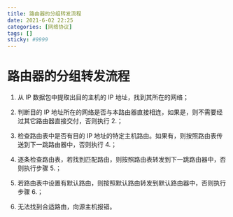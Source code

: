 ```yaml
---
title: 路由器的分组转发流程
date: 2021-6-02 22:25
categories: [网络协议]
tags: []
sticky: #9999
---
```


# 路由器的分组转发流程

1. 从 IP 数据包中提取出目的主机的 IP 地址，找到其所在的网络；

2. 判断目的 IP 地址所在的网络是否与本路由器直接相连，如果是，则不需要经过其它路由器直接交付，否则执行 2.；

3. 检查路由表中是否有目的 IP 地址的特定主机路由。如果有，则按照路由表传送到下一跳路由器中，否则执行 4.；

4. 逐条检查路由表，若找到匹配路由，则按照路由表转发到下一跳路由器中，否则执行步骤 5.；

5. 若路由表中设置有默认路由，则按照默认路由转发到默认路由器中，否则执行步骤 6.；

6. 无法找到合适路由，向源主机报错。
